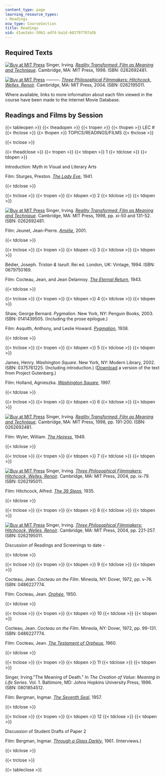 ```yaml
---
content_type: page
learning_resource_types:
- Readings
ocw_type: CourseSection
title: Readings
uid: d1ae3abc-50b1-adfd-ba1d-602797707a5b
---
```


Required Texts
--------------

[![Buy at MIT Press](/images/mp_logo.gif)](https://mitpress.mit.edu/books/reality-transformed) Singer, Irving. [_Reality Transformed: Film as Meaning and Technique_](https://mitpress.mit.edu/books/reality-transformed). Cambridge, MA: MIT Press, 1998. ISBN: 0262692481.

[![Buy at MIT Press](/images/mp_logo.gif)](https://mitpress.mit.edu/books/three-philosophical-filmmakers) ———. [_Three Philosophical Filmmakers: Hitchcock, Welles, Renoir_](https://mitpress.mit.edu/books/three-philosophical-filmmakers). Cambridge, MA: MIT Press, 2004. ISBN: 0262195011.

Where available, links to more information about each film viewed in the course have been made to the Internet Movie Database.

Readings and Films by Session
-----------------------------

{{< tableopen >}}
{{< theadopen >}}
{{< tropen >}}
{{< thopen >}}
LEC #
{{< thclose >}}
{{< thopen >}}
TOPICS/READINGS/FILMS
{{< thclose >}}

{{< trclose >}}

{{< theadclose >}}
{{< tropen >}}
{{< tdopen >}}
1
{{< tdclose >}}
{{< tdopen >}}


Introduction: Myth in Visual and Literary Arts

Film: Sturges, Preston. [_The Lady Eve_](http://www.imdb.com/title/tt0033804/), 1941.


{{< tdclose >}}

{{< trclose >}}
{{< tropen >}}
{{< tdopen >}}
2
{{< tdclose >}}
{{< tdopen >}}


[![Buy at MIT Press](/images/mp_logo.gif)](https://mitpress.mit.edu/books/reality-transformed) Singer, Irving. [_Reality Transformed: Film as Meaning and Technique_](https://mitpress.mit.edu/books/reality-transformed). Cambridge, MA: MIT Press, 1998, pp. xi-50 and 131-52. ISBN: 0262692481.

Film: Jeunet, Jean-Pierre. [_Amélie_](http://www.imdb.com/title/tt0211915/), 2001.


{{< tdclose >}}

{{< trclose >}}
{{< tropen >}}
{{< tdopen >}}
3
{{< tdclose >}}
{{< tdopen >}}


Bédier, Joseph. _Tristan & Iseult_. Rei ed. London, UK: Vintage, 1994. ISBN: 0679750169.

Film: Cocteau, Jean, and Jean Delannoy. [_The Eternal Return_](http://www.imdb.com/title/tt0036566/), 1943.


{{< tdclose >}}

{{< trclose >}}
{{< tropen >}}
{{< tdopen >}}
4
{{< tdclose >}}
{{< tdopen >}}


Shaw, George Bernard. _Pygmalion_. New York, NY: Penguin Books, 2003. ISBN: 0141439505. (Including the prose epilogue.)

Film: Asquith, Anthony, and Leslie Howard. [_Pygmalion_](http://www.imdb.com/title/tt0030637/), 1938.


{{< tdclose >}}

{{< trclose >}}
{{< tropen >}}
{{< tdopen >}}
5
{{< tdclose >}}
{{< tdopen >}}


James, Henry. _Washington Square_. New York, NY: Modern Library, 2002. ISBN: 0375761225. (Including introduction.) ([Download](http://www.gutenberg.org/etext/2870) a version of the text from Project Gutenberg.)

Film: Holland, Agnieszka. [_Washington Square_](http://www.imdb.com/title/tt0120481/), 1997.


{{< tdclose >}}

{{< trclose >}}
{{< tropen >}}
{{< tdopen >}}
6
{{< tdclose >}}
{{< tdopen >}}


[![Buy at MIT Press](/images/mp_logo.gif)](https://mitpress.mit.edu/books/reality-transformed) Singer, Irving. [_Reality Transformed: Film as Meaning and Technique_](https://mitpress.mit.edu/books/reality-transformed). Cambridge, MA: MIT Press, 1998, pp. 191-200. ISBN: 0262692481.

Film: Wyler, William. [_The Heiress_](http://www.imdb.com/title/tt0041452/), 1949.


{{< tdclose >}}

{{< trclose >}}
{{< tropen >}}
{{< tdopen >}}
7
{{< tdclose >}}
{{< tdopen >}}


[![Buy at MIT Press](/images/mp_logo.gif)](https://mitpress.mit.edu/books/three-philosophical-filmmakers) Singer, Irving. [_Three Philosophical Filmmakers: Hitchcock, Welles, Renoir_](https://mitpress.mit.edu/books/three-philosophical-filmmakers). Cambridge, MA: MIT Press, 2004, pp. ix-79. ISBN: 0262195011.

Film: Hitchcock, Alfred. [_The 39 Steps_](http://www.imdb.com/title/tt0026029/), 1935.


{{< tdclose >}}

{{< trclose >}}
{{< tropen >}}
{{< tdopen >}}
8
{{< tdclose >}}
{{< tdopen >}}


[![Buy at MIT Press](/images/mp_logo.gif)](https://mitpress.mit.edu/books/three-philosophical-filmmakers) Singer, Irving. [_Three Philosophical Filmmakers: Hitchcock, Welles, Renoir_](https://mitpress.mit.edu/books/three-philosophical-filmmakers). Cambridge, MA: MIT Press, 2004, pp. 221-257. ISBN: 0262195011.

Discussion of Readings and Screenings to date -


{{< tdclose >}}

{{< trclose >}}
{{< tropen >}}
{{< tdopen >}}
9
{{< tdclose >}}
{{< tdopen >}}


Cocteau, Jean. _Cocteau on the Film_. Mineola, NY: Dover, 1972, pp. v-76. ISBN: 0486227774.

Film: Cocteau, Jean. [_Orphée_](http://www.imdb.com/title/tt0041719/), 1950.


{{< tdclose >}}

{{< trclose >}}
{{< tropen >}}
{{< tdopen >}}
10
{{< tdclose >}}
{{< tdopen >}}


Cocteau, Jean. _Cocteau on the Film_. Mineola, NY: Dover, 1972, pp. 99-131. ISBN: 0486227774.

Film: Cocteau, Jean. [_The Testament of Orpheus_](http://www.imdb.com/title/tt0054377/), 1960.


{{< tdclose >}}

{{< trclose >}}
{{< tropen >}}
{{< tdopen >}}
11
{{< tdclose >}}
{{< tdopen >}}


Singer, Irving."The Meaning of Death." In _The Creation of Value: Meaning in Life Series_. Vol. 1. Baltimore, MD: Johns Hopkins University Press, 1996. ISBN: 0801854512.

Film: Bergman, Ingmar. [_The Seventh Seal_](http://www.imdb.com/title/tt0050976/), 1957.


{{< tdclose >}}

{{< trclose >}}
{{< tropen >}}
{{< tdopen >}}
12
{{< tdclose >}}
{{< tdopen >}}


Discussion of Student Drafts of Paper 2

Film: Bergman, Ingmar. [_Through a Glass Darkly_](http://www.imdb.com/title/tt0055499/), 1961. (Interviews.)


{{< tdclose >}}

{{< trclose >}}

{{< tableclose >}}